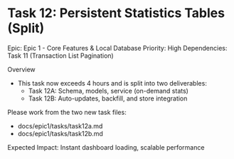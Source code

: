 # Task 12: Persistent Statistics Tables (Split)

Epic: Epic 1 - Core Features & Local Database
Priority: High
Dependencies: Task 11 (Transaction List Pagination)

Overview
- This task now exceeds 4 hours and is split into two deliverables:
  - Task 12A: Schema, models, service (on-demand stats)
  - Task 12B: Auto-updates, backfill, and store integration

Please work from the two new task files:
- docs/epic1/tasks/task12a.md
- docs/epic1/tasks/task12b.md

Expected Impact: Instant dashboard loading, scalable performance
